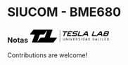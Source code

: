 # SIUCOM - BME680 


### Notas <img src="https://github.com/teslalab/SIUCOM/blob/main/img/LOGO%20TESLA.png" height="30">
 Contributions are welcome! 
